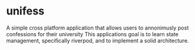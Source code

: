 # unifess

A simple cross platform application that allows users to annonimusly post confessions for their university
This applications goal is to learn state management, specifically riverpod, and to implement a solid architecture.
